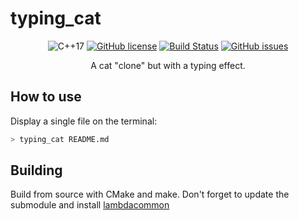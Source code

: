 # typing_cat

<p align="center">
    <img src="https://img.shields.io/badge/language-C++17-9B599A.svg?style=flat-square" alt="C++17"></img>
    <a href="https://raw.githubusercontent.com/LambdAurora/typing_cat/master/LICENSE"><img src="https://img.shields.io/badge/license-MIT-blue.svg?style=flat-square" alt="GitHub license"></img></a>
    <a href="https://travis-ci.com/LambdAurora/typing_cat/"><img src="https://img.shields.io/travis/com/LambdAurora/typing_cat.svg?style=flat-square" alt="Build Status"></img></a>
    <a href="https://github.com/LambdAurora/typing_cat/issues/"><img src="https://img.shields.io/github/issues/LambdAurora/typing_cat.svg?style=flat-square" alt="GitHub issues"></img></a>
</p>

<p align="center">
    A cat "clone" but with a typing effect.
</p>

## How to use

Display a single file on the terminal:

```bash
> typing_cat README.md
```

## Building

Build from source with CMake and make. Don't forget to update the submodule and install [lambdacommon](https://github.com/AperLambda/lambdacommon.git)
